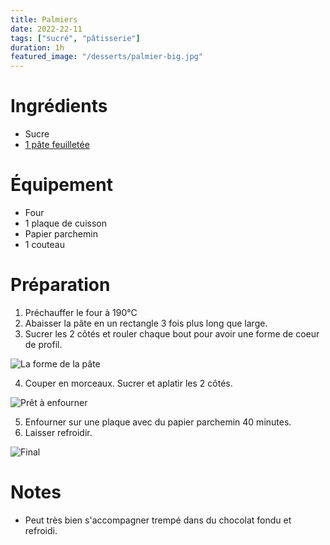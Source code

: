 ```yaml
---
title: Palmiers
date: 2022-22-11
tags: ["sucré", "pâtisserie"]
duration: 1h
featured_image: "/desserts/palmier-big.jpg"
---
```


# Ingrédients

+ Sucre
+ [1 pâte feuilletée](/desserts/pates/pate-feuilletee)

# Équipement

+ Four
+ 1 plaque de cuisson
+ Papier parchemin
+ 1 couteau

# Préparation

1. Préchauffer le four à 190°C
2. Abaisser la pâte en un rectangle 3 fois plus long que large.
3. Sucrer les 2 côtés et rouler chaque bout pour avoir une forme de coeur de profil.

![La forme de la pâte](/desserts/step-3-palmier.jpg)

4. Couper en morceaux. Sucrer et aplatir les 2 côtés.

![Prêt à enfourner](/desserts/step-4-palmier.jpg)

5. Enfourner sur une plaque avec du papier parchemin 40 minutes.
6. Laisser refroidir.

![Final](/desserts/step-6-palmier.jpg)


# Notes

+ Peut très bien s'accompagner trempé dans du chocolat fondu et refroidi.